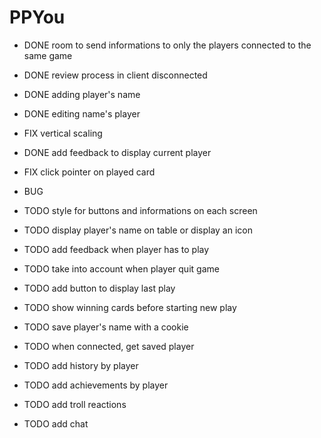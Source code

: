 # PPYou

* DONE room to send informations to only the players connected to the same game
* DONE review process in client disconnected
* DONE adding player's name
* DONE editing name's player
* FIX vertical scaling
* DONE add feedback to display current player
* FIX click pointer on played card

* BUG
* TODO style for buttons and informations on each screen
* TODO display player's name on table or display an icon
* TODO add feedback when player has to play
* TODO take into account when player quit game
* TODO add button to display last play
* TODO show winning cards before starting new play
* TODO save player's name with a cookie
* TODO when connected, get saved player
* TODO add history by player
* TODO add achievements by player
* TODO add troll reactions
* TODO add chat

